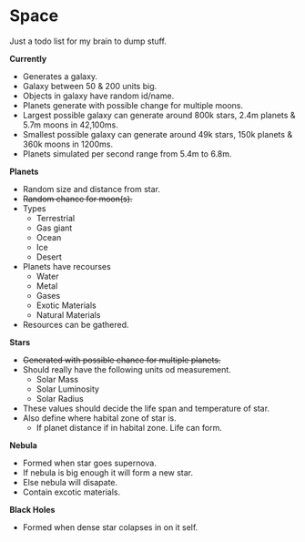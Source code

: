 Space
=====

Just a todo list for my brain to dump stuff.

**Currently**
+ Generates a galaxy.
+ Galaxy between 50 & 200 units big.
+ Objects in galaxy have random id/name.
+ Planets generate with possible change for multiple moons.
+ Largest possible galaxy can generate around 800k stars, 2.4m planets & 5.7m moons in 42,100ms.
+ Smallest possible galaxy can generate around 49k stars, 150k planets & 360k moons in 1200ms.
+ Planets simulated per second range from 5.4m to 6.8m.

**Planets**
+ Random size and distance from star.
+ ~~Random chance for moon(s).~~
+ Types
  + Terrestrial
  + Gas giant
  + Ocean
  + Ice
  + Desert
+ Planets have recourses
  + Water
  + Metal
  + Gases
  + Exotic Materials
  + Natural Materials
+ Resources can be gathered.

**Stars**
+ ~~Generated with possible chance for multiple planets.~~
+ Should really have the following units od measurement.
  + Solar Mass
  + Solar Luminosity
  + Solar Radius
+ These values should decide the life span and temperature of star.
+ Also define where habital zone of star is.
  + If planet distance if in habital zone. Life can form.

**Nebula**
+ Formed when star goes supernova.
+ If nebula is big enough it will form a new star.
+ Else nebula will disapate.
+ Contain excotic materials.

**Black Holes**
+ Formed when dense star colapses in on it self.
